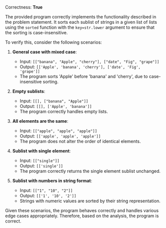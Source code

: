 Correctness: **True**

The provided program correctly implements the functionality described in the problem statement. It sorts each sublist of strings in a given list of lists using the `sorted` function with the `key=str.lower` argument to ensure that the sorting is case-insensitive. 

To verify this, consider the following scenarios:

1. **General case with mixed case**:
   - Input: `[["banana", "Apple", "cherry"], ["date", "Fig", "grape"]]`
   - Output: `[['Apple', 'banana', 'cherry'], ['date', 'Fig', 'grape']]`
   - The program sorts 'Apple' before 'banana' and 'cherry', due to case-insensitive sorting.

2. **Empty sublists**:
   - Input: `[[], ["banana", "Apple"]]`
   - Output: `[[], ['Apple', 'banana']]`
   - The program correctly handles empty lists.

3. **All elements are the same**:
   - Input: `[["apple", "apple", "apple"]]`
   - Output: `[['apple', 'apple', 'apple']]`
   - The program does not alter the order of identical elements.

4. **Sublist with single element**:
   - Input: `[["single"]]`
   - Output: `[['single']]`
   - The program correctly returns the single element sublist unchanged.

5. **Sublist with numbers in string format**:
   - Input: `[["1", "10", "2"]]`
   - Output: `[['1', '10', '2']]`
   - Strings with numeric values are sorted by their string representation.

Given these scenarios, the program behaves correctly and handles various edge cases appropriately. Therefore, based on the analysis, the program is correct.